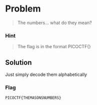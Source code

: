 # Problem

> The numbers... what do they mean?

### Hint

> The flag is in the format PICOCTF{}

## Solution

Just simply decode them alphabetically

### Flag

`PICOCTF{THEMASONSNUMBERS}`

